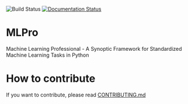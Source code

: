 ![Build Status](https://github.com/fhswf/MLPro/workflows/pytesting/badge.svg)
[![Documentation Status](https://readthedocs.org/projects/mlpro/badge/?version=latest)](https://mlpro.readthedocs.io/en/latest/?badge=latest)
# MLPro
Machine Learning Professional - A Synoptic Framework for Standardized Machine Learning Tasks in Python

# How to contribute
If you want to contribute, please read [CONTRIBUTING.md](https://www.google.com)